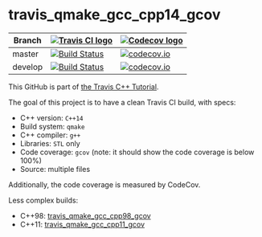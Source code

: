 # travis_qmake_gcc_cpp14_gcov

Branch|[![Travis CI logo](TravisCI.png)](https://travis-ci.org)|[![Codecov logo](Codecov.png)](https://www.codecov.io)
---|---|---
master|[![Build Status](https://travis-ci.org/richelbilderbeek/travis_qmake_gcc_cpp14_gcov.svg?branch=master)](https://travis-ci.org/richelbilderbeek/travis_qmake_gcc_cpp14_gcov)|[![codecov.io](https://codecov.io/github/richelbilderbeek/travis_qmake_gcc_cpp14_gcov/coverage.svg?branch=master)](https://codecov.io/github/richelbilderbeek/travis_qmake_gcc_cpp14_gcov/branch/master)
develop|[![Build Status](https://travis-ci.org/richelbilderbeek/travis_qmake_gcc_cpp14_gcov.svg?branch=develop)](https://travis-ci.org/richelbilderbeek/travis_qmake_gcc_cpp14_gcov)|[![codecov.io](https://codecov.io/github/richelbilderbeek/travis_qmake_gcc_cpp14_gcov/coverage.svg?branch=develop)](https://codecov.io/github/richelbilderbeek/travis_qmake_gcc_cpp14_gcov/branch/develop)

This GitHub is part of [the Travis C++ Tutorial](https://github.com/richelbilderbeek/travis_cpp_tutorial).

The goal of this project is to have a clean Travis CI build, with specs:
 * C++ version: `C++14`
 * Build system: `qmake`
 * C++ compiler: `g++`
 * Libraries: `STL` only
 * Code coverage: `gcov` (note: it should show the code coverage is below 100%)
 * Source: multiple files

Additionally, the code coverage is measured by CodeCov.

Less complex builds:
 * C++98: [travis_qmake_gcc_cpp98_gcov](https://www.github.com/richelbilderbeek/travis_qmake_gcc_cpp98_gcov)
 * C++11: [travis_qmake_gcc_cpp11_gcov](https://www.github.com/richelbilderbeek/travis_qmake_gcc_cpp11_gcov)
